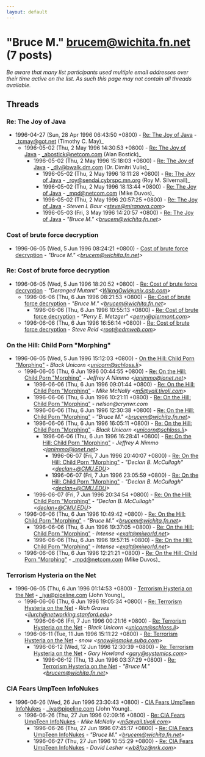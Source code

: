 ```yaml
---
layout: default
---
```


# "Bruce M." <brucem@wichita.fn.net> (7 posts)

_Be aware that many list participants used multiple email addresses over their time active on the list. As such this page may not contain all threads available._

## Threads

### Re: The Joy of Java
+ 1996-04-27 (Sun, 28 Apr 1996 06:43:50 +0800) - [Re: The Joy of Java](/archive/1996/04/4a1fab6e8aa446fe2f0fb97883a8f97aac6f336725f184ded43bf0a0f7af05e3) - _tcmay@got.net (Timothy C. May)_
  + 1996-05-02 (Thu, 2 May 1996 14:30:53 +0800) - [Re: The Joy of Java](/archive/1996/05/4541ed908a9fbe4a2534099e113f3b083487df7d6354be3a19cca94e40eeeb72) - _abostick@netcom.com (Alan Bostick)_
    + 1996-05-02 (Thu, 2 May 1996 15:18:03 +0800) - [Re: The Joy of Java](/archive/1996/05/457ae8fc317fb7143d6ce736cb03844d09046667bc855840aeacee24ccd02a15) - _dlv@bwalk.dm.com (Dr. Dimitri Vulis)_
      + 1996-05-02 (Thu, 2 May 1996 18:11:28 +0800) - [Re: The Joy of Java](/archive/1996/05/a639c0a4057f2997d3d079608adaa34e8ee50a5b29d1c1248a348798f00be4e4) - _roy@sendai.cybrspc.mn.org (Roy M. Silvernail)_
      + 1996-05-02 (Thu, 2 May 1996 18:13:44 +0800) - [Re: The Joy of Java](/archive/1996/05/6dc3ca0ec438159b405e83ebc2b466e858077ee8ba7dd184e4414711b70170bb) - _mpd@netcom.com (Mike Duvos)_
      + 1996-05-02 (Thu, 2 May 1996 20:57:25 +0800) - [Re: The Joy of Java](/archive/1996/05/09a7f54b1a6992508332b9cde3cc96ce341eb207ab33d1cf079a11281a9cb812) - _Steven L Baur \<steve@miranova.com\>_
      + 1996-05-03 (Fri, 3 May 1996 14:20:57 +0800) - [Re: The Joy of Java](/archive/1996/05/7aa198db735b79e35b07a9dd402b5106aae7f3861605b51ab90a56df6fe61ea3) - _"Bruce M." \<brucem@wichita.fn.net\>_

### Cost of brute force decryption
+ 1996-06-05 (Wed, 5 Jun 1996 08:24:21 +0800) - [Cost of brute force decryption](/archive/1996/06/6424cbdbff0df8972b03e2f569b330f50829272b0eaf7f9aec1ef588a858b8a3) - _"Bruce M." \<brucem@wichita.fn.net\>_

### Re: Cost of brute force decryption
+ 1996-06-05 (Wed, 5 Jun 1996 18:20:52 +0800) - [Re: Cost of brute force decryption](/archive/1996/06/98bfe5b113140fa363ef2d0fa522d11fa4f0e4f6998bd64878d940baea212dba) - _"Deranged Mutant" \<WlkngOwl@unix.asb.com\>_
  + 1996-06-06 (Thu, 6 Jun 1996 08:21:53 +0800) - [Re: Cost of brute force decryption](/archive/1996/06/7f0c3b7f45881f3bc6f71310786d678c052d1c234d09c05c9051a2d66c622ba3) - _"Bruce M." \<brucem@wichita.fn.net\>_
    + 1996-06-06 (Thu, 6 Jun 1996 10:55:13 +0800) - [Re: Cost of brute force decryption](/archive/1996/06/2d284aa339f122bc78b3926e1295870f74d76f94a138c86b066b2568b66caa88) - _"Perry E. Metzger" \<perry@piermont.com\>_
  + 1996-06-06 (Thu, 6 Jun 1996 16:56:14 +0800) - [Re: Cost of brute force decryption](/archive/1996/06/03284b05e93f3b2d132b765cfe9ae580f44e7f495970176c8280d30d7c5a82c8) - _Steve Reid \<root@edmweb.com\>_

### On the Hill: Child Porn "Morphing"
+ 1996-06-05 (Wed, 5 Jun 1996 15:12:03 +0800) - [On the Hill: Child Porn "Morphing"](/archive/1996/06/14a956f96b71993ab0b9602641c4f7a8aea4d16fbbacee0bc68e192235804719) - _Black Unicorn \<unicorn@schloss.li\>_
  + 1996-06-05 (Thu, 6 Jun 1996 00:44:55 +0800) - [Re: On the Hill: Child Porn "Morphing"](/archive/1996/06/2facef31ed93e27872bc283e9e12cea87d89fef980e08677a04a66dadc73afd4) - _Jeffrey A Nimmo \<janimmo@ionet.net\>_
    + 1996-06-06 (Thu, 6 Jun 1996 09:01:44 +0800) - [Re: On the Hill: Child Porn "Morphing"](/archive/1996/06/235fc9b521946beaeefd7eeb71ed797e7e1faac11f2464a593841d00bff3eeb2) - _Mike McNally \<m5@vail.tivoli.com\>_
    + 1996-06-06 (Thu, 6 Jun 1996 10:21:11 +0800) - [Re: On the Hill: Child Porn "Morphing"](/archive/1996/06/4cc10f8864b309bc3ccf04971d98ecc0b17f9988fade721d82ea2476ea0f4874) - _nelson@crynwr.com_
    + 1996-06-06 (Thu, 6 Jun 1996 12:30:38 +0800) - [Re: On the Hill: Child Porn "Morphing"](/archive/1996/06/af632bbd7a69ab1186c756648ef259999ceadc2d1c7d75e9169fe4c0cd0b78b5) - _"Bruce M." \<brucem@wichita.fn.net\>_
    + 1996-06-06 (Thu, 6 Jun 1996 16:05:11 +0800) - [Re: On the Hill: Child Porn "Morphing"](/archive/1996/06/869cf53e2374a7d15d445f2fb1bad3714c040e6ee7d6c85adf6f65767609c370) - _Black Unicorn \<unicorn@schloss.li\>_
      + 1996-06-06 (Thu, 6 Jun 1996 16:28:41 +0800) - [Re: On the Hill: Child Porn "Morphing"](/archive/1996/06/b45a95ad794e08f12e75efb9dd0862a3e1f7186dc5232407f71c1e4063336682) - _Jeffrey A Nimmo \<janimmo@ionet.net\>_
        + 1996-06-07 (Fri, 7 Jun 1996 20:40:07 +0800) - [Re: On the Hill: Child Porn "Morphing"](/archive/1996/06/15701b15318c94054fc7e9b89b09a3c8e40479f3b707218e5d614465e84e6950) - _"Declan B. McCullagh" \<declan+@CMU.EDU\>_
        + 1996-06-07 (Fri, 7 Jun 1996 23:05:59 +0800) - [Re: On the Hill: Child Porn "Morphing"](/archive/1996/06/be3b6ee52d303ace19907cd3e88e6f84334dd0374eb16821ebc4aa23fefb0416) - _"Declan B. McCullagh" \<declan+@CMU.EDU\>_
    + 1996-06-07 (Fri, 7 Jun 1996 20:34:54 +0800) - [Re: On the Hill: Child Porn "Morphing"](/archive/1996/06/f33d4544daf7c4a1b947e75caf094c3e96fe1184339db1a8096f2c45a9810f98) - _"Declan B. McCullagh" \<declan+@CMU.EDU\>_
  + 1996-06-06 (Thu, 6 Jun 1996 10:49:42 +0800) - [Re: On the Hill: Child Porn "Morphing"](/archive/1996/06/c06b63d39c6a397fb670d08eadf7745b76a119fcd6232eb5fbf0efb5c7226e6c) - _"Bruce M." \<brucem@wichita.fn.net\>_
    + 1996-06-06 (Thu, 6 Jun 1996 19:37:05 +0800) - [Re: On the Hill: Child Porn "Morphing"](/archive/1996/06/3f36cc686474950c7c858bda007dbb107eec6acd47adb4058b6fe5e13d4bd60f) - _Intense \<exalt@miworld.net\>_
    + 1996-06-06 (Thu, 6 Jun 1996 19:57:15 +0800) - [Re: On the Hill: Child Porn "Morphing"](/archive/1996/06/48d5fa4a3d83ca899bae4a0702cc77e38bd598d31a21c7d317af6d783f0d2729) - _Intense \<exalt@miworld.net\>_
  + 1996-06-06 (Thu, 6 Jun 1996 12:21:21 +0800) - [Re: On the Hill: Child Porn "Morphing"](/archive/1996/06/4fe32ce1cda7d510c99b200529a58f53500c97cba38934d3b70a26e2008c8cde) - _mpd@netcom.com (Mike Duvos)_

### Terrorism Hysteria on the Net
+ 1996-06-05 (Thu, 6 Jun 1996 01:14:53 +0800) - [Terrorism Hysteria on the Net](/archive/1996/06/56f92635e34be1fb01391fb8895459ef6d1b5f96968aed5c90e4b64de38c0c8b) - _jya@pipeline.com (John Young)_
  + 1996-06-06 (Thu, 6 Jun 1996 19:05:34 +0800) - [Re: Terrorism Hysteria on the Net](/archive/1996/06/9db616bb5817149727e79dc00bc5c4c06f6949d9839bbd74b1c56371b75c28cc) - _Rich Graves \<llurch@networking.stanford.edu\>_
    + 1996-06-06 (Fri, 7 Jun 1996 00:21:16 +0800) - [Re: Terrorism Hysteria on the Net](/archive/1996/06/64fe49644d350f02d00130f9b6ed9d8e869c1c130cc9cfede95789ca3a3743f0) - _Black Unicorn \<unicorn@schloss.li\>_
  + 1996-06-11 (Tue, 11 Jun 1996 15:11:22 +0800) - [Re: Terrorism Hysteria on the Net](/archive/1996/06/4e8b4c9437e062686a9e7cdf0f896ec297d86023b0733be77858b5e4765c9ac1) - _snow \<snow@smoke.suba.com\>_
    + 1996-06-12 (Wed, 12 Jun 1996 12:30:39 +0800) - [Re: Terrorism Hysteria on the Net](/archive/1996/06/9cffffae7acf1fa4555c334219f7a73b6766bbe0de713bd116bf266d7904c3b9) - _Gary Howland \<gary@systemics.com\>_
      + 1996-06-12 (Thu, 13 Jun 1996 03:37:29 +0800) - [Re: Terrorism Hysteria on the Net](/archive/1996/06/aa8d745391ff929bd2ddff6c4f850574d0c0c38e1fe959aceb815aaf7a1cb092) - _"Bruce M." \<brucem@wichita.fn.net\>_

### CIA Fears UmpTeen InfoNukes
+ 1996-06-26 (Wed, 26 Jun 1996 23:30:43 +0800) - [CIA Fears UmpTeen InfoNukes](/archive/1996/06/a2ac904e62a6e2669880bca363b0ed5940207e618f0e63290519e4942d915f82) - _jya@pipeline.com (John Young)_
  + 1996-06-26 (Thu, 27 Jun 1996 02:09:16 +0800) - [Re: CIA Fears UmpTeen InfoNukes](/archive/1996/06/1b5c948c6a1f46fece320895ef283c48db85db047f4d0675eb39931063c45ba3) - _Mike McNally \<m5@vail.tivoli.com\>_
    + 1996-06-26 (Thu, 27 Jun 1996 07:45:17 +0800) - [Re: CIA Fears UmpTeen InfoNukes](/archive/1996/06/327fb6569c42eed8fa3e5397bb6d99ade3bad66703de8ae0638fea6182f60711) - _"Bruce M." \<brucem@wichita.fn.net\>_
    + 1996-06-27 (Thu, 27 Jun 1996 10:55:29 +0800) - [Re: CIA Fears UmpTeen InfoNukes](/archive/1996/06/639270e4929c80518ee257fd6481dcac2664b71a368c107d8dd88d8f4ef33684) - _David Lesher \<wb8foz@nrk.com\>_

